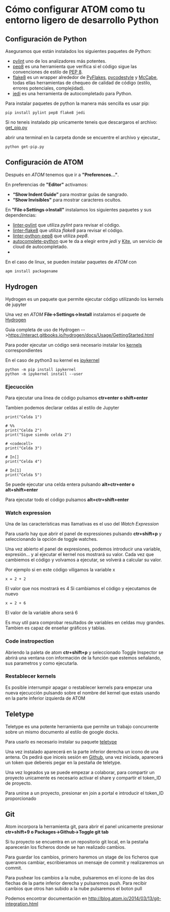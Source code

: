 # Cómo configurar ATOM como tu entorno ligero de desarrollo Python

## Configuración de Python

Aseguramos que están instalados los siguientes paquetes de Python:
*   [pylint](https://www.pylint.org/) uno de los analizadores más potentes.
*   [pep8](https://pypi.python.org/pypi/pep8)
es una herramienta que verifica si el código sigue las convenciones de estilo de
[PEP 8](https://www.python.org/dev/peps/pep-0008/).
*   [flake8](https://pypi.python.org/pypi/flake8) es un wrapper alrededor de
[PyFlakes](https://pypi.python.org/pypi/pyflakes),
[pycodestyle](https://pypi.python.org/pypi/pycodestyle) y
[McCabe](https://pypi.python.org/pypi/mccabe),
todas ellas herramientas de chequeo de calidad de código
(estilo, errores potenciales, complejidad).
*   [jedi](https://pypi.python.org/pypi/jedi)
es una herramienta de autocompletado para Python.

Para instalar paquetes de python la manera más sencilla es usar pip:
```
pip install pylint pep8 flake8 jedi
```
Si no teneis instalado pip unicamente teneis que descargaros el archivo:
[get_pip.py](https://bootstrap.pypa.io/get-pip.py)

abrir una terminal en la carpeta donde se encuentre el archivo y ejecutar_
```
python get-pip.py
```
## Configuración de ATOM

Después en *ATOM* tenemos que ir a **"Preferences..."**.

En preferencias de **"Editor"** activamos:
*   **“Show Indent Guide”** para mostrar guías de sangrado.
*   **“Show Invisibles"** para mostrar caracteres ocultos.

En **"File->Settings->Install"** instalamos los siguientes paquetes y sus dependencias:
*   [linter-pylint](https://atom.io/packages/linter-pylint) que utiliza *pylint* para revisar el código.
*   [linter-flake8](https://atom.io/packages/linter-flake8) que utiliza *flake8* para revisar el código.
*   [linter-python-pep8](https://atom.io/packages/linter-python-pep8) que utiliza *pep8*.
*   [autocomplete-python](https://atom.io/packages/autocomplete-python) que te da a elegir entre *jedi* y [Kite](https://kite.com/), un servicio de cloud de autocompletado.
*
En el caso de linux, se pueden instalar paquetes de *ATOM* con
```
apm install packagename
```

## Hydrogen
Hydrogen es un paquete que permite ejecutar código utilizando los kernels de jupyter

Una vez en *ATOM* **File->Settings->Install** instalamos el paquete de [Hydrogen](https://atom.io/packages/Hydrogen)

Guia completa de uso de Hydrogen -->https://nteract.gitbooks.io/hydrogen/docs/Usage/GettingStarted.html

Para poder ejecutar un código será necesario instalar los [kernels](https://github.com/jupyter/jupyter/wiki/Jupyter-kernels) correspondientes

En el caso de python3 su kernel es [ipykernel](https://github.com/ipython/ipykernel)
```
python -m pip install ipykernel
python -m ipykernel install --user

```
### Ejecucción
Para ejecutar una linea de código pulsamos **ctr+enter o shift+enter**

Tambien podemos declarar celdas al estilo de Jupyter
```
print("Celda 1")

# %%
print("Celda 2")
print("Sigue siendo celda 2")

# <codecell>
print("Celda 3")

# In[]
print("Celda 4")

# In[1]
print("Celda 5")

```
Se puede ejecutar una celda entera pulsando **alt+ctr+enter o alt+shift+enter**

Para ejecutar todo el código pulsamos **alt+ctr+shift+enter**
### Watch expression
Una de las características mas llamativas es el uso del *Watch Expression*

Para usarlo hay que abrir el panel de expressiones pulsando **ctr+shift+p** y
seleccionando la opción de toggle watches.

Una vez abierto el panel de expresiones, podemos introducir una variable, expresión...
y al ejecutar el kernel nos mostrará su valor. Cada vez que cambiemos el código y
volvamos a ejecutar, se volverá a calcular su valor.

Por ejemplo si en este código viligamos la variable x
```
x = 2 + 2

```
El valor que nos mostrará es 4
Si cambiamos el código y ejecutamos de nuevo
```
x = 2 + 6

```
El valor de la variable ahora será 6

Es muy util para comprobar resultados de variables en celdas muy grandes.
Tambien es capaz de enseñar gráficos y tablas.

### Code instropection
Abriendo la paleta de atom **ctr+shift+p** y seleccionado Toggle Inspector se abrirá
una ventana con información de la función que estemos señalando, sus parametros y como ejecutarla.

### Restablecer kernels
Es posible interrumpir apagar o restablecer kernels para empezar una nueva ejecucción
pulsando sobre el nombre del kernel que estais usando en la parte inferior izquierda de ATOM

## Teletype
Teletype es una potente herramienta que permite un trabajo concurrente sobre un mismo documento
al estilo de google docks.

Para usarlo es necesario instalar su paquete [teletype](https://github.com/atom/teletype)

Una vez instalado aparecerá en la parte inferior derecha un icono de una antena.
Os pedirá que iniceis sesión en [Github](https://github.com/), una vez iniciada,
aparecerá un token que debereis pegar en la pestaña de teletype.

Una vez logeados ya se puede empezar a colaborar, para compartir un proyecto unicamente
es necesario activar el share y compartir el token_ID de proyecto.

Para unirse a un proyecto, presionar en join a portal e introducir el token_ID proporcionado

## Git
Atom incorpora la herramienta git, para abrir el panel unicamente presionar
**ctr+shift+9 o Packages->Github->Toggle git tab**

Si tu proyecto se encuentra en un repositorio git local, en la pestaña aparecerán
los ficheros donde se han realizado cambios.

Para guardar los cambios, primero haremos un stage de los ficheros que queramos cambiar, escribieramos un mensaje de commit y realizaremos un commit.

Para pushear los cambios a la nube, pulsaremos en el icono de las dos flechas
de la parte inferior derecha y pulsaremos push. Para recibir cambios que otros han subido a la nube pulsaremos el boton pull

Podemos encontrar documentación en http://blog.atom.io/2014/03/13/git-integration.html

